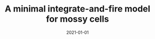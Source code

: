 ---
title: "A minimal integrate-and-fire model for mossy cells"
collection: publications
date: 2021-01-01
year: 2021
venue: 'J. Comput. Neurosci.'
paperurl: 'https://dx.doi.org/10.1007/s10827-021-00801-9'
citation: ' <u>Mauricio Girardi-Schappo</u>,  Anh-Tuan Trinh,  Jean-Claude Béïque,  André Longtin,  Leonard Maler, &quot;A minimal integrate-and-fire model for mossy cells.&quot; J. Comput. Neurosci., 2021.'
pubtype:  proceedings
---
